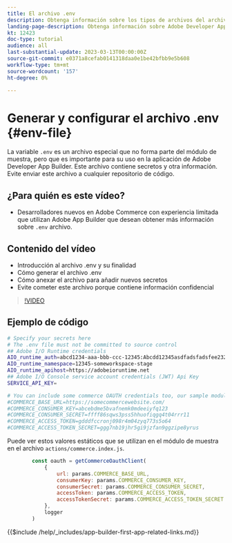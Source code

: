 ```yaml
---
title: El archivo .env
description: Obtenga información sobre los tipos de archivos del archivo .env para esta aplicación de ejemplo
landing-page-description: Obtenga información sobre Adobe Developer App Builder utilizado con Adobe Commerce y los tipos de contenido que se utilizan en el archivo .env
kt: 12423
doc-type: tutorial
audience: all
last-substantial-update: 2023-03-13T00:00:00Z
source-git-commit: e0371a8cefab0141318daa0e1be42bfbb9e5b608
workflow-type: tm+mt
source-wordcount: '157'
ht-degree: 0%

---
```



# Generar y configurar el archivo .env {#env-file}

La variable `.env` es un archivo especial que no forma parte del módulo de muestra, pero que es importante para su uso en la aplicación de Adobe Developer App Builder. Este archivo contiene secretos y otra información. Evite enviar este archivo a cualquier repositorio de código.

## ¿Para quién es este vídeo?

* Desarrolladores nuevos en Adobe Commerce con experiencia limitada que utilizan Adobe App Builder que desean obtener más información sobre `.env` archivo.

## Contenido del vídeo

* Introducción al archivo .env y su finalidad
* Cómo generar el archivo .env
* Cómo anexar el archivo para añadir nuevos secretos
* Evite cometer este archivo porque contiene información confidencial

>[!VIDEO](https://video.tv.adobe.com/v/3416593)

## Ejemplo de código

```bash
# Specify your secrets here
# The .env file must not be committed to source control
## Adobe I/O Runtime credentials
AIO_runtime_auth=abcd1234-aaa-bbb-ccc-12345:Abcdd12345asdfadsfadsfee2323232323232
AIO_runtime_namespace=12345-someworkspace-stage
AIO_runtime_apihost=https://adobeioruntime.net
## Adobe I/O Console service account credentials (JWT) Api Key
SERVICE_API_KEY=

# You can include some commerce OAUTH credentials too, our sample module will use this
#COMMERCE_BASE_URL=https://somecommercewebsite.com/
#COMMERCE_CONSUMER_KEY=abcebdme5bvafnemk0mdeeiyfq123
#COMMERCE_CONSUMER_SECRET=ffff86sqws3pss5hhuofiqgq4t04rrr11
#COMMERCE_ACCESS_TOKEN=gdddfccronj098r4m04zyq773s5o64
#COMMERCE_ACCESS_TOKEN_SECRET=ggg7nb19jhr5gi9jzfan9ggzipe8yrus
```

Puede ver estos valores estáticos que se utilizan en el módulo de muestra en el archivo `actions/commerce.index.js`.

```javascript
        const oauth = getCommerceOauthClient(
            {
                url: params.COMMERCE_BASE_URL,
                consumerKey: params.COMMERCE_CONSUMER_KEY,
                consumerSecret: params.COMMERCE_CONSUMER_SECRET,
                accessToken: params.COMMERCE_ACCESS_TOKEN,
                accessTokenSecret: params.COMMERCE_ACCESS_TOKEN_SECRET
            },
            logger
        )
```

{{$include /help/_includes/app-builder-first-app-related-links.md}}

